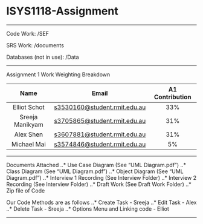 # ISYS1118-Assignment

***

Code Work: /SEF

SRS Work: /documents

Databases (not in use): /Data

***

Assignment 1 Work Weighting Breakdown

| Name       		| Email         				| A1 Contribution	|
|:-----------------:|:-----------------------------:|:-----------------:|
| Elliot Schot      | s3530160@student.rmit.edu.au	| 33%				|
| Sreeja Manikyam	| s3705865@student.rmit.edu.au	| 31%				|
| Alex Shen			| s3607881@student.rmit.edu.au	| 31%				|
| Michael Mai		| s3574846@student.rmit.edu.au	| 5%				|

***

Documents Attached
..* Use Case Diagram (See “UML Diagram.pdf”)
..* Class Diagram (See “UML Diagram.pdf”)
..* Object Diagram (See “UML Diagram.pdf”)
..* Interview 1 Recording (See Interview Folder)
..* Interview 2 Recording (See Interview Folder)
..* Draft Work (See Draft Work Folder)
..* Zip file of Code

Our Code Methods are as follows
..* Create Task - Sreeja
..* Edit Task - Alex
..* Delete Task - Sreeja
..* Options Menu and Linking code - Elliot

***